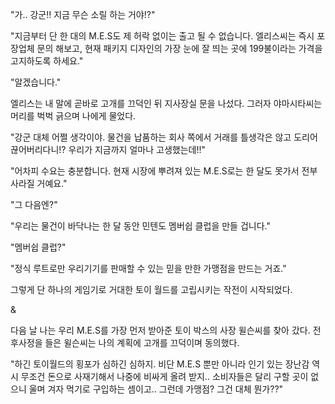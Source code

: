 "가.. 강군!! 지금 무슨 소릴 하는 거야!?"

"지금부터 단 한 대의 M.E.S도 제 허락 없이는 출고 될 수 없습니다. 엘리스씨는 즉시 포장업체 문의 해보고, 현재 패키지 디자인의 가장 눈에 잘 띄는 곳에 199불이라는 가격을 고지하도록 하세요."

"알겠습니다."

엘리스는 내 말에 곧바로 고개를 끄덕인 뒤 지사장실 문을 나섰다. 그러자 야마시타씨는 머리를 벅벅 긁으며 나에게 물었다.

"강군 대체 어쩔 생각이야. 물건을 납품하는 회사 쪽에서 거래를 틀생각은 않고 도리어 끊어버리다니!? 우리가 지금까지 얼마나 고생했는데!!"

"어차피 수요는 충분합니다. 현재 시장에 뿌려져 있는 M.E.S로는 한 달도 못가서 전부 사라질 거예요."

"그 다음엔?"

"우리는 물건이 바닥나는 한 달 동안 민텐도 멤버쉽 클럽을 만들 겁니다."

"멤버쉽 클럽?"

"정식 루트로만 우리기기를 판매할 수 있는 믿을 만한 가맹점을 만드는 거죠."

그렇게 단 하나의 게임기로 거대한 토이 월드를 고립시키는 작전이 시작되었다.

&

다음 날 나는 우리 M.E.S를 가장 먼저 받아준 토이 박스의 사장 윌슨씨를 찾아 갔다. 전후사정을 들은 윌슨씨는 나의 계획에 고개를 끄덕이며 동의했다.

"하긴 토이월드의 횡포가 심하긴 심하지. 비단 M.E.S 뿐만 아니라 인기 있는 장난감 역시 무조건 돈으로 사재기해서 나중에 비싸게 올려 받지.. 소비자들은 달리 구할 곳이 없으니 울며 겨자 먹기로 구입하는 셈이고.. 그런데 가맹점? 그건 대체 뭔가??"